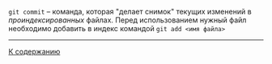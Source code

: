 `git commit` – команда, которая "делает снимок" текущих изменений в *проиндексированных* файлах. Перед использованием нужный файл необходимо добавить в индекс командой `git add <имя файла>`

---
[К содержанию](./contents.md)